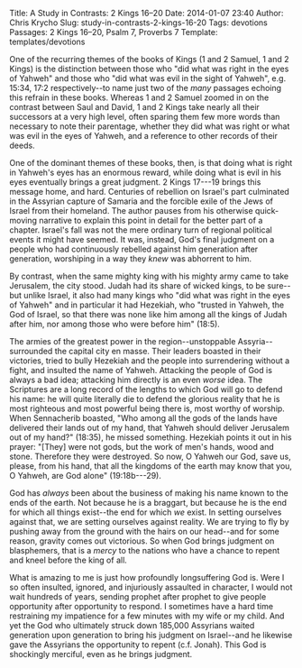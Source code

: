 Title: A Study in Contrasts: 2 Kings 16–20
Date: 2014-01-07 23:40
Author: Chris Krycho
Slug: study-in-contrasts-2-kings-16-20
Tags: devotions
Passages: 2 Kings 16–20, Psalm 7, Proverbs 7
Template: templates/devotions

One of the recurring themes of the books of Kings (1 and 2 Samuel, 1 and 2 Kings) is the distinction between those who "did what was right in the eyes of Yahweh" and those who "did what was evil in the sight of Yahweh", e.g. 15:34, 17:2 respectively--to name just two of the *many* passages echoing this refrain in these books. Whereas 1 and 2 Samuel zoomed in on the contrast between Saul and David, 1 and 2 Kings take nearly all their successors at a very high level, often sparing them few more words than necessary to note their parentage, whether they did what was right or what was evil in the eyes of Yahweh, and a reference to other records of their deeds.

One of the dominant themes of these books, then, is that doing what is right in Yahweh's eyes has an enormous reward, while doing what is evil in his eyes eventually brings a great judgment. 2 Kings 17---19 brings this message home, and hard. Centuries of rebellion on Israel's part culminated in the Assyrian capture of Samaria and the forcible exile of the Jews of Israel from their homeland. The author pauses from his otherwise quick-moving narrative to explain this point in detail for the better part of a chapter. Israel's fall was not the mere ordinary turn of regional political events it might have seemed. It was, instead, God's final judgment on a people who had continuously rebelled against him generation after generation, worshiping in a way they *knew* was abhorrent to him.

By contrast, when the same mighty king with his mighty army came to take Jerusalem, the city stood. Judah had its share of wicked kings, to be sure--but unlike Israel, it also had many kings who "did what was right in the eyes of Yahweh" and in particular it had Hezekiah, who "trusted in Yahweh, the God of Israel, so that there was none like him among all the kings of Judah after him, nor among those who were before him" (18:5).

The armies of the greatest power in the region--unstoppable Assyria--surrounded the capital city en masse. Their leaders boasted in their victories, tried to bully Hezekiah and the people into surrendering without a fight, and insulted the name of Yahweh. Attacking the people of God is always a bad idea; attacking him directly is an even *worse* idea. The Scriptures are a long record of the lengths to which God will go to defend his name: he will quite literally die to defend the glorious reality that he is most righteous and most powerful being there is, most worthy of worship. When Sennacherib boasted, "Who among all the gods of the lands have delivered their lands out of my hand, that Yahweh should deliver Jerusalem out of my hand?" (18:35), he missed something. Hezekiah points it out in his prayer: "[They] were not gods, but the work of men's hands, wood and stone. Therefore they were destroyed. So now, O Yahweh our God, save us, please, from his hand, that all the kingdoms of the earth may know that you, O Yahweh, are God alone" (19:18b---29).

God has *always* been about the business of making his name known to the ends of the earth. Not because he is a braggart, but because he is the end for which all things exist--the end for which *we* exist. In setting ourselves against that, we are setting ourselves against reality. We are trying to fly by pushing away from the ground with the hairs on our head--and for some reason, gravity comes out victorious. So when God brings judgment on blasphemers, that is a *mercy* to the nations who have a chance to repent and kneel before the king of all.

What is amazing to me is just how profoundly longsuffering God is. Were I so often insulted, ignored, and injuriously assaulted in character, I would not wait hundreds of years, sending prophet after prophet to give people opportunity after opportunity to respond. I sometimes have a hard time restraining my impatience for a few minutes with my wife or my child. And yet the God who ultimately struck down 185,000 Assyrians waited generation upon generation to bring his judgment on Israel--and he likewise gave the Assyrians the opportunity to repent (c.f. Jonah). This God is shockingly merciful, even as he brings judgment.